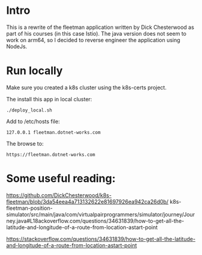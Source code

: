 # Intro

This is a rewrite of the fleetman application written by Dick Chesterwood as part of his courses (in this case Istio). The java version does not seem to work on arm64, so I decided to reverse engineer the application using NodeJs.

# Run locally

Make sure you created a k8s cluster using the k8s-certs project.

The install this app in local cluster:

```
./deploy_local.sh
```

Add to /etc/hosts file:

```
127.0.0.1 fleetman.dotnet-works.com
```

The browse to:

```
https://fleetman.dotnet-works.com
```

# Some useful reading:

https://github.com/DickChesterwood/k8s-fleetman/blob/3da54eea4a713132622e81697926ea942ca26d0b/
k8s-fleetman-position-simulator/src/main/java/com/virtualpairprogrammers/simulator/journey/Journey.java#L18ackoverflow.com/questions/34631839/how-to-get-all-the-latitude-and-longitude-of-a-route-from-location-astart-point

https://stackoverflow.com/questions/34631839/how-to-get-all-the-latitude-and-longitude-of-a-route-from-location-astart-point
